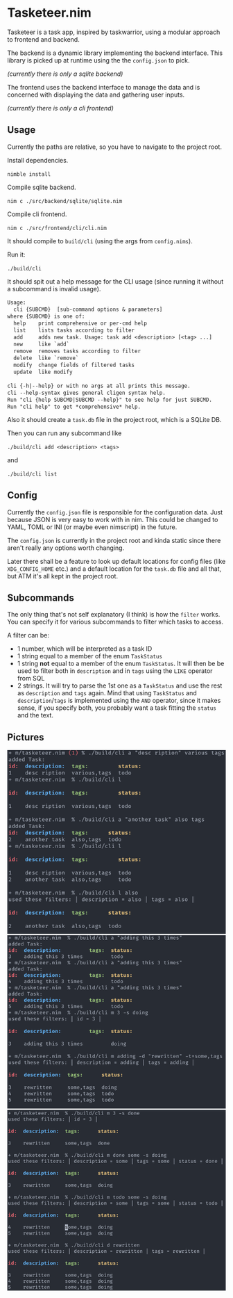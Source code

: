 # Tasketeer.nim

Tasketeer is a task app, inspired by taskwarrior, using a modular approach to frontend and
backend.

The backend is a dynamic library implementing the backend interface. This library
is picked up at runtime using the the `config.json` to pick.

*(currently there is only a sqlite backend)*

The frontend uses the backend interface to manage the data and is concerned
with displaying the data and gathering user inputs.

*(currently there is only a cli frontend)*

## Usage

Currently the paths are relative, so you have to navigate to the project root.

Install dependencies.

`nimble install`

Compile sqlite backend.

`nim c ./src/backend/sqlite/sqlite.nim`

Compile cli frontend.

`nim c ./src/frontend/cli/cli.nim`

It should compile to `build/cli` (using the args from `config.nims`).

Run it:

`./build/cli`

It should spit out a help message for the CLI usage (since running it without a
subcommand is invalid usage).

```
Usage:
  cli {SUBCMD}  [sub-command options & parameters]
where {SUBCMD} is one of:
  help    print comprehensive or per-cmd help
  list    lists tasks according to filter
  add     adds new task. Usage: task add <description> [<tag> ...]
  new     like `add`
  remove  removes tasks according to filter
  delete  like `remove`
  modify  change fields of filtered tasks
  update  like modify

cli {-h|--help} or with no args at all prints this message.
cli --help-syntax gives general cligen syntax help.
Run "cli {help SUBCMD|SUBCMD --help}" to see help for just SUBCMD.
Run "cli help" to get *comprehensive* help.
```

Also it should create a `task.db` file in the project root, which is a SQLite DB.

Then you can run any subcommand like

`./build/cli add <description> <tags>`

and

`./build/cli list`

## Config

Currently the `config.json` file is responsible for the configuration data.
Just because JSON is very easy to work with in nim.
This could be changed to YAML, TOML or INI (or maybe even nimscript) in the future.

The `config.json` is currently in the project root and kinda static since there
aren't really any options worth changing.

Later there shall be a feature to look up default locations for config files
(like `XDG_CONFIG_HOME` etc.) and a default location for the `task.db` file and
all that, but ATM it's all kept in the project root.

## Subcommands

The only thing that's not self explanatory (I think) is how the `filter` works.
You can specify it for various subcommands to filter which tasks to access.

A filter can be:
* 1 number, which will be interpreted as a task ID
* 1 string equal to a member of the enum `TaskStatus`
* 1 string __not__ equal to a member of the enum `TaskStatus`. It will then
  be be used to filter both in `description` and in `tags` using the `LIKE` operator
  from SQL
* 2 strings. It will try to parse the 1st one as a `TaskStatus` and use the rest
  as `description` and `tags` again. Mind that using `TaskStatus` and
  `description`/`tags` is implemented using the `AND` operator, since it makes
  sense, if you specify both, you probably want a task fitting the `status` and
  the text.

## Pictures

![1](./docs/pics/1.png)
![2](./docs/pics/2.png)
![3](./docs/pics/3.png)
